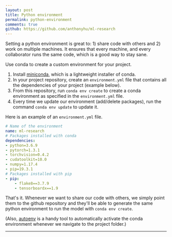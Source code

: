 ```yaml
---
layout: post
title: Python environment
permalink: python-environment
comments: true
github: https://github.com/anthonyhu/ml-research
---
```


Setting a python environment is great to: 1) share code with others and 2) work on multiple machines. It ensures 
that every machine, and every collaborator runs the same code, which is a good way to stay sane.

Use conda to create a custom environment for your project. 

1. Install [miniconda](https://docs.conda.io/en/latest/miniconda.html), which is a lightweight installer of conda.
2. In your project repository, create an `environment.yml` file that contains all the dependencies of your
project (example below).
3. From this repository, run `conda env create` to create a conda environment as specified in the `environment.yml` file.
4. Every time we update our environment (add/delete packages), run the command `conda env update` to update
it.


Here is an example of an `environment.yml` file.
```yaml
# Name of the environment
name: ml-research
# Packages installed with conda
dependencies:
- python=3.6.9
- pytorch=1.3.1
- torchvision=0.4.2
- cudatoolkit=10.0
- numpy=1.17.4
- pip=19.3.1
# Packages installed with pip
- pip:
    - flake8==3.7.9
    - tensorboardx==1.9
```

That's it. Whenever we want to share our code with others, we simply point them to the github repository and 
they'll be able to generate the same python environment to run the model with `conda env create`.

(Also, [autoenv](https://github.com/inishchith/autoenv) is a handy tool to automatically activate the conda environment
whenever we navigate to the project folder.)

-----
